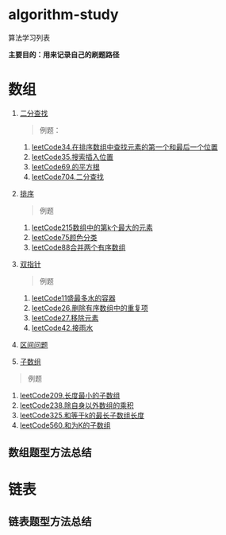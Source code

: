 # algorithm-study
算法学习列表

**主要目的：用来记录自己的刷题路径**

# 数组

1. [二分查找](./1.array-algorithm/binary-search/README.md)
   >例题：
   1. [leetCode34.在排序数组中查找元素的第一个和最后一个位置](./1.array-algorithm/binary-search/problem/leetcode34.%20在排序数组中查找元素的第一个和最后一个位置.md)
   2. [leetCode35.搜索插入位置](./1.array-algorithm/binary-search/problem/leetcode35.%20搜索插入位置.md)
   3. [leetCode69.的平方根](./1.array-algorithm/binary-search/problem/leetcode69.%20x%20的平方根.md)
   4. [leetCode704.二分查找](./array-algorithm/binary-search/problem/../../../1.array-algorithm/binary-search/problem/leetcode704：二分查找.md)

2. [排序](./array-algorithm/sort)
   >例题
   1. [leetCode215数组中的第k个最大的元素](./1.array-algorithm/sort/problem/leetcode215数组中的第k个最大的元素.md)
   2. [leetCode75颜色分类](./1.array-algorithm/sort/problem/leetcode75颜色分类.md)
   3. [leetCode88合并两个有序数组](./1.array-algorithm/sort/problem/leetcode88合并两个有序数组.md)
3. [双指针](./array-algorithm/double-pointer)
   >例题
   1. [leetCode11盛最多水的容器](./array-algorithm/double-pointer/problem/leetCode11.%20盛最多水的容器.md)
   2. [leetCode26.删除有序数组中的重复项](./array-algorithm/double-pointer/problem/leetCode26.删除有序数组中的重复项.md)
   3. [leetCode27.移除元素](./array-algorithm/double-pointer/problem/leetCode27.移除元素.md)
   4. [leetCode42.接雨水](./array-algorithm/double-pointer/problem/leetCode42.接雨水.md)
4. [区间问题](./array-algorithm/sort)
5. [子数组](./array-algorithm/sub-array/)
>例题
   1. [leetCode209.长度最小的子数组](./array-algorithm/double-pointer/problem/leetCode209.长度最小的子数组.md)
1. [leetCode238.除自身以外数组的乘积](./array-algorithm/double-pointer/problem/leetCode238.除自身以外数组的乘积.md)
2. [leetCode325.和等于k的最长子数组长度](./array-algorithm/double-pointer/problem/leetCode325.%20和等于%20k%20的最长子数组长度.md)
3. [leetCode560.和为K的子数组](./array-algorithm/double-pointer/problem/leetCode560.%20和为%20K%20的子数组.md)

## 数组题型方法总结
[](./array-algorithm/README.MD)


# 链表


## 链表题型方法总结

